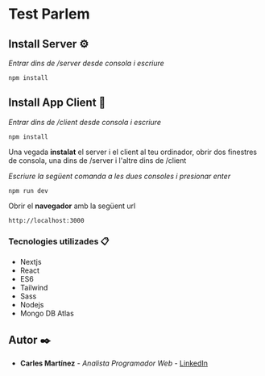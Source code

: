 # Test Parlem


## Install Server ⚙️

_Entrar dins de /server desde consola i escriure_

```
npm install
```

## Install App Client 🚀

_Entrar dins de /client desde consola i escriure_

```
npm install
```

Una vegada **instalat** el server i el client al teu ordinador, obrir dos finestres de consola, una dins de /server i l'altre dins de /client

_Escriure la següent comanda a les dues consoles i presionar enter_
```
npm run dev
```

Obrir el **navegador** amb la següent url
```
http://localhost:3000
```

### Tecnologies utilizades 📋
* Nextjs
* React
* ES6
* Tailwind
* Sass
* Nodejs
* Mongo DB Atlas


## Autor ✒️

* **Carles Martínez** - *Analista Programador Web* - [LinkedIn](https://www.linkedin.com/in/carles-martinez/)

